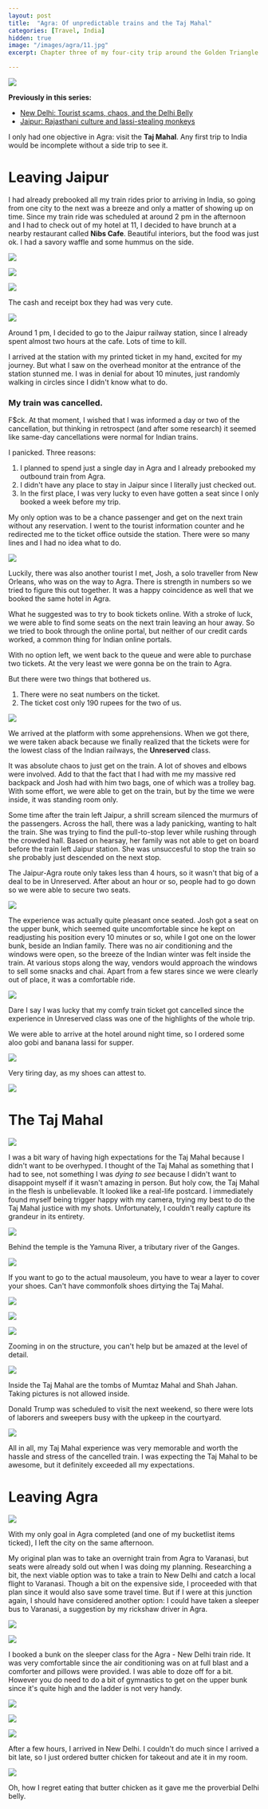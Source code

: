```yaml
---
layout: post
title:  "Agra: Of unpredictable trains and the Taj Mahal"
categories: [Travel, India]
hidden: true
image: "/images/agra/11.jpg"
excerpt: Chapter three of my four-city trip around the Golden Triangle + Varanasi.

---
```


![](/images/agra/11.jpg)

**Previously in this series:**
* [New Delhi: Tourist scams, chaos, and the Delhi Belly](https://piocalderon.github.io/new-delhi/)
* [Jaipur: Rajasthani culture and lassi-stealing monkeys](https://piocalderon.github.io/jaipur/)

I only had one objective in Agra: visit the **Taj Mahal**. Any first trip to India would be incomplete without a side trip to see it.

# Leaving Jaipur
I had already prebooked all my train rides prior to arriving in India, so going from one city to the next was a breeze and only a matter of showing up on time. Since my train ride was scheduled at around 2 pm in the afternoon and I had to check out of my hotel at 11, I decided to have brunch at a nearby restaurant called **Nibs Cafe**. Beautiful interiors, but the food was just ok. I had a savory waffle and some hummus on the side.

![](/images/agra/04.jpg)

![](/images/agra/03.jpg)

![](/images/agra/01.jpg)

The cash and receipt box they had was very cute.

![](/images/agra/02.jpg)

Around 1 pm, I decided to go to the Jaipur railway station, since I already spent almost two hours at the cafe. Lots of time to kill.

I arrived at the station with my printed ticket in my hand, excited for my journey. But what I saw on the overhead monitor at the entrance of the station stunned me. I was in denial for about 10 minutes, just randomly walking in circles since I didn't know what to do. 

### My train was cancelled.

F$ck. At that moment, I wished that I was informed a day or two of the cancellation, but thinking in retrospect (and after some research) it seemed like same-day cancellations were normal for Indian trains. 

I panicked. Three reasons:
1. I planned to spend just a single day in Agra and I already prebooked my outbound train from Agra.
2. I didn't have any place to stay in Jaipur since I literally just checked out.
3. In the first place, I was very lucky to even have gotten a seat since I only booked a week before my trip.

My only option was to be a chance passenger and get on the next train without any reservation. I went to the tourist information counter and he redirected me to the ticket office outside the station. There were so many lines and I had no idea what to do.

![](/images/agra/05.jpg)

Luckily, there was also another tourist I met, Josh, a solo traveller from New Orleans, who was on the way to Agra. There is strength in numbers so we tried to figure this out together. It was a happy coincidence as well that we booked the same hotel in Agra.

What he suggested was to try to book tickets online. With a stroke of luck, we were able to find some seats on the next train leaving an hour away. So we tried to book through the online portal, but neither of our credit cards worked, a common thing for Indian online portals.

With no option left, we went back to the queue and were able to purchase two tickets. At the very least we were gonna be on the train to Agra.

But there were two things that bothered us.
1. There were no seat numbers on the ticket.
2. The ticket cost only 190 rupees for the two of us.

![](/images/agra/08.jpg)

We arrived at the platform with some apprehensions. When we got there, we were taken aback because we finally realized that the tickets were for the lowest class of the Indian railways, the **Unreserved** class.

It was absolute chaos to just get on the train. A lot of shoves and elbows were involved. Add to that the fact that I had with me my massive red backpack and Josh had with him two bags, one of which was a trolley bag. With some effort, we were able to get on the train, but by the time we were inside, it was standing room only.

Some time after the train left Jaipur, a shrill scream silenced the murmurs of the passengers. Across the hall, there was a lady panicking, wanting to halt the train. She was trying to find the pull-to-stop lever while rushing through the crowded hall. Based on hearsay, her family was not able to get on board before the train left Jaipur station. She was unsuccesful to stop the train so she probably just descended on the next stop.

The Jaipur-Agra route only takes less than 4 hours, so it wasn't that big of a deal to be in Unreserved. After about an hour or so, people had to go down so we were able to secure two seats. 

![](/images/agra/07.jpg)

The experience was actually quite pleasant once seated. Josh got a seat on the upper bunk, which seemed quite uncomfortable since he kept on readjusting his position every 10 minutes or so, while I got one on the lower bunk, beside an Indian family. There was no air conditioning and the windows were open, so the breeze of the Indian winter was felt inside the train. At various stops along the way, vendors would approach the windows to sell some snacks and chai. Apart from a few stares since we were clearly out of place, it was a comfortable ride.

![](/images/agra/06.jpg)

Dare I say I was lucky that my comfy train ticket got cancelled since the experience in Unreserved class was one of the highlights of the whole trip.

We were able to arrive at the hotel around night time, so I ordered some aloo gobi and banana lassi for supper. 

![](/images/agra/09.jpg)

Very tiring day, as my shoes can attest to.

![](/images/agra/24.jpg)

# The Taj Mahal
![](/images/agra/10.jpg)

I was a bit wary of having high expectations for the Taj Mahal because I didn't want to be overhyped. I thought of the Taj Mahal as something that I had to see, not something I was *dying to see* because I didn't want to disappoint myself if it wasn't amazing in person. But holy cow, the Taj Mahal in the flesh is unbelievable. It looked like a real-life postcard. I immediately found myself being trigger happy with my camera, trying my best to do the Taj Mahal justice with my shots. Unfortunately, I couldn't really capture its grandeur in its entirety.

![](/images/agra/11.jpg)

Behind the temple is the Yamuna River, a tributary river of the Ganges.

![](/images/agra/12.jpg)

If you want to go to the actual mausoleum, you have to wear a layer to cover your shoes. Can't have commonfolk shoes dirtying the Taj Mahal.

![](/images/agra/13.jpg)

![](/images/agra/15.jpg)

![](/images/agra/16.jpg)

Zooming in on the structure, you can't help but be amazed at the level of detail.

![](/images/agra/14.jpg)

Inside the Taj Mahal are the tombs of Mumtaz Mahal and Shah Jahan. Taking pictures is not allowed inside.

Donald Trump was scheduled to visit the next weekend, so there were lots of laborers and sweepers busy with the upkeep in the courtyard.

![](/images/agra/17.jpg)

All in all, my Taj Mahal experience was very memorable and worth the hassle and stress of the cancelled train. I was expecting the Taj Mahal to be awesome, but it definitely exceeded all my expectations.

# Leaving Agra

![](/images/agra/23.jpg)

With my only goal in Agra completed (and one of my bucketlist items ticked), I left the city on the same afternoon.

My original plan was to take an overnight train from Agra to Varanasi, but seats were already sold out when I was doing my planning. Researching a bit, the next viable option was to take a train to New Delhi and catch a local flight to Varanasi. Though a bit on the expensive side, I proceeded with that plan since it would also save some travel time. But if I were at this junction again, I should have considered another option: I could have taken a sleeper bus to Varanasi, a suggestion by my rickshaw driver in Agra.

![](/images/agra/18.jpg)

[![](/images/agra/v2.jpg)](https://www.youtube.com/watch?v=4qQM52rVkcM)

I booked a bunk on the sleeper class for the Agra - New Delhi train ride. It was very comfortable since the air conditioning was on at full blast and a comforter and pillows were provided. I was able to doze off for a bit. However you do need to do a bit of gymnastics to get on the upper bunk since it's quite high and the ladder is not very handy.

![](/images/agra/20.jpg)

![](/images/agra/21.jpg)

[![](/images/agra/v1.jpg)](https://www.youtube.com/watch?v=bXRUyAND2Dg)

After a few hours, I arrived in New Delhi. I couldn't do much since I arrived a bit late, so I just ordered butter chicken for takeout and ate it in my room. 

![](/images/agra/22.jpg)

Oh, how I regret eating that butter chicken as it gave me the proverbial Delhi belly.